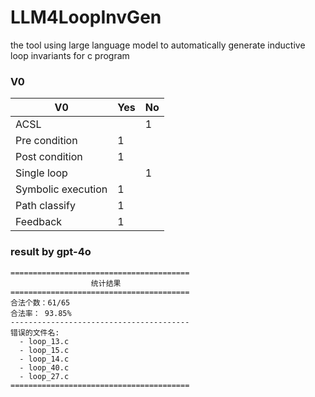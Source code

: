 # LLM4LoopInvGen
the tool using large language model to automatically generate inductive loop invariants for c program

### V0

| V0                 | Yes  | No   |
| ------------------ | ---- | ---- |
| ACSL               |      | 1    |
| Pre condition      | 1    |      |
| Post condition     | 1    |      |
| Single loop        |      | 1    |
| Symbolic execution | 1    |      |
| Path classify      | 1    |      |
| Feedback           | 1    |      |

### result by gpt-4o
```
========================================
                  统计结果                  
========================================
合法个数：61/65
合法率： 93.85%
----------------------------------------
错误的文件名:
  - loop_13.c
  - loop_15.c
  - loop_14.c
  - loop_40.c
  - loop_27.c
========================================
```





